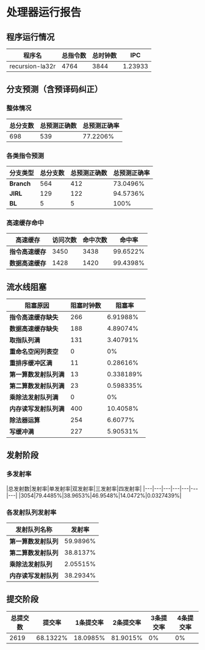 # 处理器运行报告
## 程序运行情况
|程序名|总指令数|总时钟数|IPC|
|---|---|---|---|
|recursion-la32r|4764|3844|1.23933|

## 分支预测（含预译码纠正）
### 整体情况
|总分支数|总预测正确数|总预测正确率|
|---|---|---|
|698|539|77.2206%|

### 各类指令预测
|分支类型|总分支数|总预测正确数|总预测正确率|
|---|---|---|---|
|**Branch**| 564 | 412 | 73.0496%|
|**JIRL**| 129 | 122 | 94.5736%|
|**BL**| 5 | 5 | 100%|

### 高速缓存命中
|高速缓存|访问次数|命中次数|命中率|
|---|---|---|---|
|**指令高速缓存**| 3450 | 3438 | 99.6522%|
|**数据高速缓存**| 1428 | 1420 | 99.4398%|
## 流水线阻塞
|阻塞原因|阻塞时钟数|阻塞率|
|---|---|---|
|**指令高速缓存缺失**| 266 | 6.91988%|
|**数据高速缓存缺失**| 188 | 4.89074%|
|**取指队列满**| 131 | 3.40791%|
|**重命名空闲列表空**|0 | 0%|
|**重排序缓冲区满**|11 | 0.28616%|
|**第一算数发射队列满**|13 | 0.338189%|
|**第二算数发射队列满**|23 | 0.598335%|
|**乘除法发射队列满**|0 | 0%|
|**内存读写发射队列满**|400 | 10.4058%|
|**除法器运算**|254 | 6.6077%|
|**写缓冲满**|227 | 5.90531%|

## 发射阶段
### 多发射率
|总发射数|发射率|单发射率|双发射率|三发射率|四发射率|
|---|---|---|---|---|---|---|
|3054|79.4485%|38.9653%|46.9548%|14.0472%|0.0327439%|

### 各发射队列发射率
|发射队列名称|发射率|
|---|---|
|**第一算数发射队列**|59.9896%|
|**第二算数发射队列**|38.8137%|
|**乘除法发射队列**|2.05515%|
|**内存读写发射队列**|38.2934%|

## 提交阶段
|总提交数|提交率|1条提交率|2条提交率|3条提交率|4条提交率|
|---|---|---|---|---|---|
|2619|68.1322%|18.0985%|81.9015%|0%|0%|
